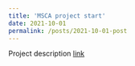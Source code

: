 ```yaml
---
title: 'MSCA project start'
date: 2021-10-01
permalink: /posts/2021-10-01-post
---
```


Project description [link](https://cordis.europa.eu/project/id/101023950)